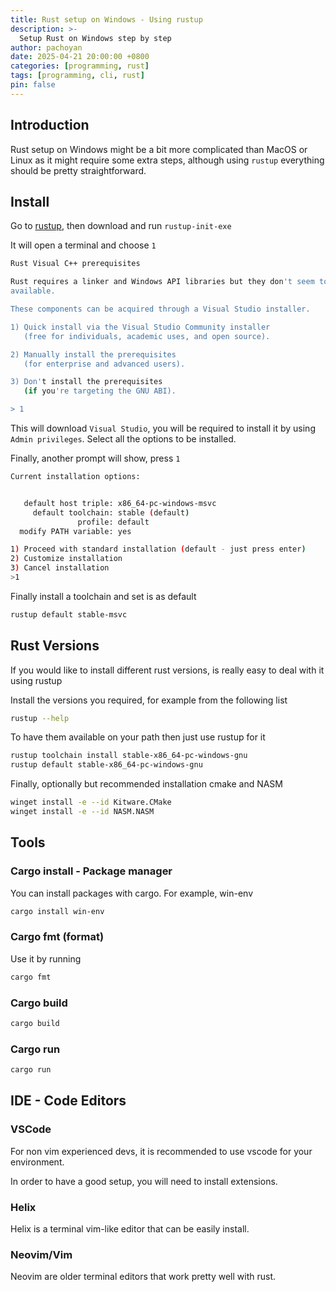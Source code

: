 ```yaml
---
title: Rust setup on Windows - Using rustup
description: >-
  Setup Rust on Windows step by step
author: pachoyan
date: 2025-04-21 20:00:00 +0800
categories: [programming, rust]
tags: [programming, cli, rust]
pin: false
---
```


## Introduction

Rust setup on Windows might be a bit more complicated than MacOS or Linux as it might require some extra steps, although using `rustup` everything should be pretty straightforward.

## Install

Go to [rustup](https://rustup.rs/), then download and run `rustup-init-exe`

It will open a terminal and choose `1`

```bash
Rust Visual C++ prerequisites

Rust requires a linker and Windows API libraries but they don't seem to be
available.

These components can be acquired through a Visual Studio installer.

1) Quick install via the Visual Studio Community installer
   (free for individuals, academic uses, and open source).

2) Manually install the prerequisites
   (for enterprise and advanced users).

3) Don't install the prerequisites
   (if you're targeting the GNU ABI).

> 1
```

This will download `Visual Studio`, you will be required to install it by using `Admin privileges`. Select all the options to be installed.

Finally, another prompt will show, press `1`

```bash
Current installation options:


   default host triple: x86_64-pc-windows-msvc
     default toolchain: stable (default)
               profile: default
  modify PATH variable: yes

1) Proceed with standard installation (default - just press enter)
2) Customize installation
3) Cancel installation
>1
```

Finally install a toolchain and set is as default

```bash
rustup default stable-msvc
```

## Rust Versions

If you would like to install different rust versions, is really easy to deal with it using rustup

Install the versions you required, for example from the following list


```bash
rustup --help
```

To have them available on your path then just use rustup for it

```bash
rustup toolchain install stable-x86_64-pc-windows-gnu
rustup default stable-x86_64-pc-windows-gnu
```

Finally, optionally but recommended installation cmake and NASM

```bash
winget install -e --id Kitware.CMake
winget install -e --id NASM.NASM
```

## Tools

### Cargo install - Package manager

You can install packages with cargo. For example, win-env

```bash
cargo install win-env
```

### Cargo fmt (format)

Use it by running

```bash
cargo fmt
```

### Cargo build

```bash
cargo build
```

### Cargo run

```bash
cargo run
```

## IDE - Code Editors

### VSCode

For non vim experienced devs, it is recommended to use vscode for your environment.

In order to have a good setup, you will need to install extensions.

### Helix

Helix is a terminal vim-like editor that can be easily install.

### Neovim/Vim

Neovim are older terminal editors that work pretty well with rust.
